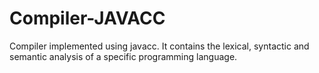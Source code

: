 # Compiler-JAVACC
Compiler implemented using javacc. It contains the lexical, syntactic and semantic analysis of a specific programming language.

